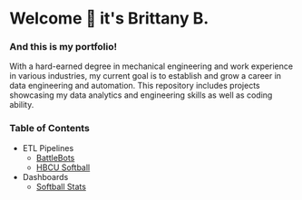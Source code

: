 # Welcome :wave: it's Brittany B.

### And this is my portfolio!
With a hard-earned degree in mechanical engineering and work experience in various industries, my current goal is to establish and grow a career in data engineering and automation. This repository includes projects showcasing my data analytics and engineering skills as well as coding ability. 


### Table of Contents
+ ETL Pipelines
  + [BattleBots](ETL/BattleBots/README.md)
  + [HBCU Softball](ETL/HBCU_Softball/README.md)
+ Dashboards
  + [Softball Stats](Dashboard/my-softball-stats_dashboard.png)

